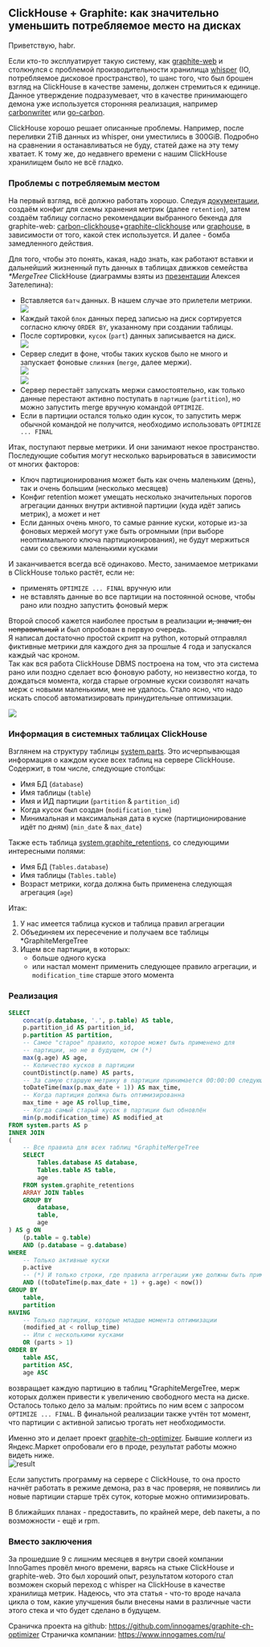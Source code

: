 ## ClickHouse + Graphite: как значительно уменьшить потребляемое место на дисках

Приветствую, habr.

Если кто-то эксплуатирует такую систему, как [graphite-web](https://github.com/graphite-project/graphite-web) и столкнулся с проблемой производительности хранилища [whisper](https://github.com/graphite-project/whisper) (IO, потребляемое дисковое пространство), то шанс того, что был брошен взгляд на ClickHouse в качестве замены, должен стремиться к единице. Данное утверждение подразумевает, что в качестве принимающего демона уже используется сторонняя реализация, например [carbonwriter](https://github.com/grobian/carbonwriter) или [go-carbon](https://github.com/go-graphite/go-carbon).

ClickHouse хорошо решает описанные проблемы. Например, после переливки 2TiB данных из whisper, они уместились в 300GiB. Подробно на сравнении я останавливаться не буду, статей даже на эту тему хватает. К тому же, до недавнего времени с нашим ClickHouse хранилищем было не всё гладко.
<cut text="Так что же не так?"/>

### Проблемы с потребляемым местом

На первый взгляд, всё должно работать хорошо. Следуя [документации](https://clickhouse.yandex/docs/ru/operations/table_engines/graphitemergetree/#primer-konfiguratsii), создаём конфиг для схемы хранения метрик (далее `retention`), затем создаём таблицу согласно рекомендации выбранного бекенда для graphite-web: [carbon-clickhouse](https://github.com/lomik/carbon-clickhouse)+[graphite-clickhouse](https://github.com/lomik/graphite-clickhouse) или [graphouse](https://github.com/ClickHouse/graphouse), в зависимости от того, какой стек используется. И далее - бомба замедленного действия.

Для того, чтобы это понять, какая, надо знать, как работают вставки и дальнейший жизненный путь данных в таблицах движков семейства *\*MergeTree* ClickHouse (диаграммы взяты из [презентации](https://youtu.be/PLMSA_gDdyM) Алексея Зателепина):

* Вставляется `батч` данных. В нашем случае это прилетели метрики.  
![](https://habrastorage.org/webt/sg/w-/j-/sgw-j-iqinterrfern_vltigkzk.png)
* Каждый такой `блок` данных перед записью на диск сортируется согласно ключу `ORDER BY`, указанному при создании таблицы.
* После сортировки, `кусок` (`part`) данных записывается на диск.  
![](https://habrastorage.org/webt/pw/jn/i2/pwjni2dacybsmesxpbhsjzcbsnu.png)
* Сервер следит в фоне, чтобы таких кусков было не много и запускает фоновые `слияния` (`merge`, далее мержи).  
![](https://habrastorage.org/webt/bl/jx/ge/bljxge8pm7mw1dknwvqptruwqcu.png)  
![](https://habrastorage.org/webt/le/nx/bk/lenxbkzrtkajgoat-tqdfuqnzkk.png)
* Сервер перестаёт запускать мержи самостоятельно, как только данные перестают активно поступать в `партицию` (`partition`), но можно запустить merge вручную командой `OPTIMIZE`.
* Если в партиции остался только один кусок, то запустить мерж обычной командой не получится, необходимо использовать `OPTIMIZE ... FINAL`

Итак, поступают первые метрики. И они занимают некое пространство. Последующие события могут несколько варьироваться в зависимости от многих факторов:

* Ключ партиционирования может быть как очень маленьким (день), так и очень большим (несколько месяцев)
* Конфиг retention может умещать несколько значительных порогов агрегации данных внутри активной партиции (куда идёт запись метрик), а может и нет
* Если данных очень много, то самые ранние куски, которые из-за фоновых мержей могут уже быть огромными (при выборе неоптимального ключа партиционирования), не будут мержиться сами со свежими маленькими кусками

И заканчивается всегда всё одинаково. Место, занимаемое метриками в ClickHouse только растёт, если не:

* применять `OPTIMIZE ... FINAL` вручную или
* не вставлять данные во все партиции на постоянной основе, чтобы рано или поздно запустить фоновый мерж

Второй способ кажется наиболее простым в реализации ~~и, значит, он неправильный~~ и был опробован в первую очередь.  
Я написал достаточно простой скрипт на python, который отправлял фиктивные метрики для каждого дня за прошлые 4 года и запускался каждый час кроном.  
Так как вся работа ClickHouse DBMS построена на том, что эта система рано или поздно сделает всю фоновую работу, но неизвестно когда, то дождаться момента, когда старые огромные куски соизволят начать мерж с новыми маленькими, мне не удалось. Стало ясно, что надо искать способ автоматизировать принудительные оптимизации.

![](https://habrastorage.org/webt/ph/p0/1q/php01q8tw0cn8r5hxyr44dvc6hk.png)

### Информация в системных таблицах ClickHouse

Взглянем на структуру таблицы [system.parts](https://clickhouse.yandex/docs/ru/operations/system_tables/#system_tables-parts). Это исчерпывающая информация о каждом куске всех таблиц на сервере ClickHouse. Содержит, в том числе, следующие столбцы:

* Имя БД (`database`)
* Имя таблицы (`table`)
* Имя и ИД партиции (`partition` & `partition_id`)
* Когда кусок был создан (`modification_time`)
* Минимальная и максимальная дата в куске (партиционирование идёт по дням) (`min_date` & `max_date`)

Также есть таблица [system.graphite_retentions](https://clickhouse.yandex/docs/ru/operations/system_tables/#system-graphite-retentions), со следующими интересными полями:

* Имя БД (`Tables.database`)
* Имя таблицы (`Tables.table`)
* Возраст метрики, когда должна быть применена следующая агрегация (`age`)


Итак:

1. У нас имеется таблица кусков и таблица правил агрегации
1. Объединяем их пересечение и получаем все таблицы \*GraphiteMergeTree
1. Ищем все партиции, в которых:
    - больше одного куска
    - или настал момент применить следующее правило агрегации, и `modification_time` старше этого момента

### Реализация

<spoiler title="Данный запрос">

```sql
SELECT
    concat(p.database, '.', p.table) AS table,
    p.partition_id AS partition_id,
    p.partition AS partition,
    -- Самое "старое" правило, которое может быть применено для
    -- партиции, но не в будущем, см (*)
    max(g.age) AS age,
    -- Количество кусков в партиции
    countDistinct(p.name) AS parts,
    -- За самую старшую метрику в партиции принимается 00:00:00 следующего дня
    toDateTime(max(p.max_date + 1)) AS max_time,
    -- Когда партиция должна быть оптимизированна
    max_time + age AS rollup_time,
    -- Когда самый старый кусок в партиции был обновлён
    min(p.modification_time) AS modified_at
FROM system.parts AS p
INNER JOIN
(
    -- Все правила для всех таблиц *GraphiteMergeTree
    SELECT
        Tables.database AS database,
        Tables.table AS table,
        age
    FROM system.graphite_retentions
    ARRAY JOIN Tables
    GROUP BY
        database,
        table,
        age
) AS g ON
    (p.table = g.table)
    AND (p.database = g.database)
WHERE
    -- Только активные куски
    p.active
    -- (*) И только строки, где правила аггрегации уже должны быть применены
    AND ((toDateTime(p.max_date + 1) + g.age) < now())
GROUP BY
    table,
    partition
HAVING
    -- Только партиции, которые младше момента оптимизации
    (modified_at < rollup_time)
    -- Или с несколькими кусками
    OR (parts > 1)
ORDER BY
    table ASC,
    partition ASC,
    age ASC
```

</spoiler>

возвращает каждую партицию в таблиц \*GraphiteMergeTree, мерж которых должен привести к увеличению свободного места на диске. Осталось только дело за малым: пройтись по ним всем с запросом `OPTIMIZE ... FINAL`. В финальной реализации также учтён тот момент, что партиции с активной записью трогать нет необходимости.

Именно это и делает проект [graphite-ch-optimizer](https://github.com/innogames/graphite-ch-optimizer). Бывшие коллеги из Яндекс.Маркет опробовали его в проде, результат работы можно видеть ниже.  
![result](https://habrastorage.org/webt/23/wv/mw/23wvmwkqw9ckohfvfqfshwhbqmu.jpeg)

Если запустить программу на сервере с ClickHouse, то она просто начнёт работать в режиме демона, раз в час проверяя, не появились ли новые партиции старше трёх суток, которые можно оптимизировать.

В ближайших планах - предоставить, по крайней мере, deb пакеты, а по возможности - ещё и rpm.

### Вместо заключения

За прошедшие 9 с лишним месяцев я внутри своей компании InnoGames провёл много времени, варясь на стыке ClickHouse и graphite-web. Это был хороший опыт, результатом которого стал возможен скорый переход с whisper на ClickHouse в качестве хранилища метрик. Надеюсь, что эта статья - что-то вроде начала цикла о том, какие улучшения были внесены нами в различные части этого стека и что будет сделано в будущем.

Сраничка проекта на github: https://github.com/innogames/graphite-ch-optimizer
Страничка компании: https://www.innogames.com/ru/
